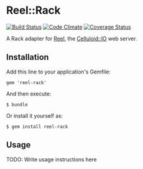 Reel::Rack
==========

[![Build Status](https://secure.travis-ci.org/celluloid/reel-rack.png?branch=master)](http://travis-ci.org/celluloid/reel)
[![Code Climate](https://codeclimate.com/github/celluloid/reel-rack.png)](https://codeclimate.com/github/celluloid/reel)
[![Coverage Status](https://coveralls.io/repos/celluloid/reel-rack/badge.png?branch=master)](https://coveralls.io/r/celluloid/reel)

A Rack adapter for [Reel][reel], the [Celluloid::IO][celluloidio] web server.

[reel]: https://github.com/celluloid/reel
[celluloidio]: https://github.com/celluloid/celluloid-io

## Installation

Add this line to your application's Gemfile:

    gem 'reel-rack'

And then execute:

    $ bundle

Or install it yourself as:

    $ gem install reel-rack

## Usage

TODO: Write usage instructions here
